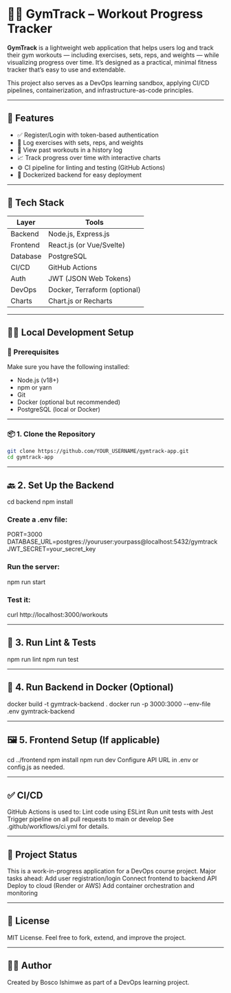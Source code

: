 # 🏋️‍♂️ GymTrack – Workout Progress Tracker

**GymTrack** is a lightweight web application that helps users log and track their gym workouts — including exercises, sets, reps, and weights — while visualizing progress over time. It’s designed as a practical, minimal fitness tracker that’s easy to use and extendable.

This project also serves as a DevOps learning sandbox, applying CI/CD pipelines, containerization, and infrastructure-as-code principles.

---

## 🚀 Features

- ✅ Register/Login with token-based authentication
- 📝 Log exercises with sets, reps, and weights
- 📅 View past workouts in a history log
- 📈 Track progress over time with interactive charts
- ⚙️ CI pipeline for linting and testing (GitHub Actions)
- 🐳 Dockerized backend for easy deployment

---

## 🧱 Tech Stack

| Layer     | Tools                       |
|-----------|-----------------------------|
| Backend   | Node.js, Express.js         |
| Frontend  | React.js (or Vue/Svelte)    |
| Database  | PostgreSQL                  |
| CI/CD     | GitHub Actions              |
| Auth      | JWT (JSON Web Tokens)       |
| DevOps    | Docker, Terraform (optional)|
| Charts    | Chart.js or Recharts        |

---

## 🧑‍💻 Local Development Setup

### 🔧 Prerequisites

Make sure you have the following installed:
- Node.js (v18+)
- npm or yarn
- Git
- Docker (optional but recommended)
- PostgreSQL (local or Docker)

---

### 📦 1. Clone the Repository

```bash
git clone https://github.com/YOUR_USERNAME/gymtrack-app.git
cd gymtrack-app
```

---

## 🔙 2. Set Up the Backend


cd backend
npm install
### Create a .env file:
PORT=3000
DATABASE_URL=postgres://youruser:yourpass@localhost:5432/gymtrack
JWT_SECRET=your_secret_key
### Run the server:

npm run start
### Test it:
curl http://localhost:3000/workouts

---

## 🧪 3. Run Lint & Tests

npm run lint
npm run test

---

## 🐳 4. Run Backend in Docker (Optional)

docker build -t gymtrack-backend .
docker run -p 3000:3000 --env-file .env gymtrack-backend

---

## 🖼️ 5. Frontend Setup (If applicable)
cd ../frontend
npm install
npm run dev
Configure API URL in .env or config.js as needed.

---

## ✅ CI/CD
GitHub Actions is used to:
Lint code using ESLint
Run unit tests with Jest
Trigger pipeline on all pull requests to main or develop
See .github/workflows/ci.yml for details.

---

## 📌 Project Status
This is a work-in-progress application for a DevOps course project.
Major tasks ahead:
 Add user registration/login
 Connect frontend to backend API
 Deploy to cloud (Render or AWS)
 Add container orchestration and monitoring

---

## 📄 License
MIT License. Feel free to fork, extend, and improve the project.

---

## 👨‍💻 Author
Created by Bosco Ishimwe as part of a DevOps learning project.
